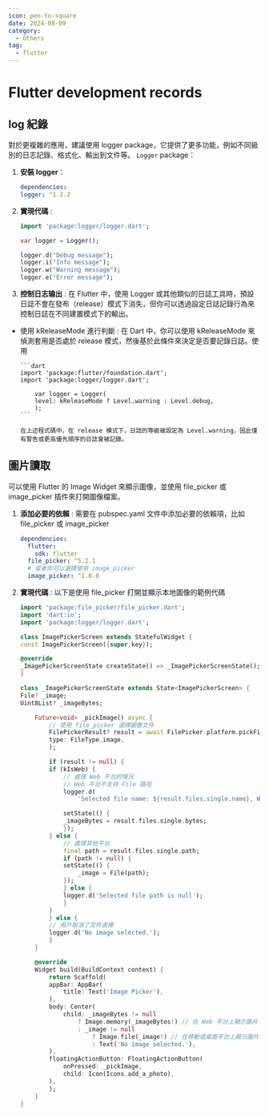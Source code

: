 ```yaml
---
icon: pen-to-square
date: 2024-08-09
category:
  - Others
tag:
  - flutter
---
```


# Flutter development records

## log 紀錄

對於更複雜的應用，建議使用 logger package，它提供了更多功能，例如不同級別的日志記錄、格式化、輸出到文件等。
`Logger` package：

1. **安裝 logger**：

   ```yaml
   dependencies:
   logger: ^1.2.2
   ```

1. **實現代碼** :

   ```dart
   import 'package:logger/logger.dart';

   var logger = Logger();

   logger.d("Debug message");
   logger.i("Info message");
   logger.w("Warning message");
   logger.e("Error message");
   ```

1. **控制日志输出** : 在 Flutter 中，使用 Logger 或其他類似的日誌工具時，預設日誌不會在發布（release）模式下消失，但你可以透過設定日誌記錄行為來控制日誌在不同建置模式下的輸出。

- 使用 kReleaseMode 進行判斷 :
  在 Dart 中，你可以使用 kReleaseMode 來偵測套用是否處於 release 模式，然後基於此條件來決定是否要記錄日誌。使用

      ```dart
      import 'package:flutter/foundation.dart';
      import 'package:logger/logger.dart';

          var logger = Logger(
          level: kReleaseMode ? Level.warning : Level.debug,
          );
      ```

      在上述程式碼中，在 release 模式下，日誌的等級被設定為 Level.warning，因此僅有警告或更高優先順序的日誌會被記錄。

## 圖片讀取

可以使用 Flutter 的 Image Widget 來顯示圖像，並使用 file_picker 或 image_picker 插件來打開圖像檔案。

1. **添加必要的依賴** : 需要在 pubspec.yaml 文件中添加必要的依賴項，比如 file_picker 或 image_picker

   ```yaml
   dependencies:
     flutter:
       sdk: flutter
     file_picker: ^5.2.1
     # 或者你可以選擇使用 image_picker
     image_picker: ^1.0.0
   ```

1. **實現代碼** : 以下是使用 file_picker 打開並顯示本地圖像的範例代碼

   ```dart
   import 'package:file_picker/file_picker.dart';
   import 'dart:io';
   import 'package:logger/logger.dart';

   class ImagePickerScreen extends StatefulWidget {
   const ImagePickerScreen({super.key});

   @override
   _ImagePickerScreenState createState() => _ImagePickerScreenState();
   }

   class _ImagePickerScreenState extends State<ImagePickerScreen> {
   File? _image;
   Uint8List? _imageBytes;

       Future<void> _pickImage() async {
           // 使用 file_picker 選擇圖像文件
           FilePickerResult? result = await FilePicker.platform.pickFiles(
           type: FileType.image,
           );

           if (result != null) {
           if (kIsWeb) {
               // 處理 Web 平台的情況
               // Web 平台不支持 File 路徑
               logger.d(
                   'Selected file name: ${result.files.single.name}, Web platform does not support file paths.');

               setState(() {
               _imageBytes = result.files.single.bytes;
               });
           } else {
               // 處理其他平台
               final path = result.files.single.path;
               if (path != null) {
               setState(() {
                   _image = File(path);
               });
               } else {
               logger.d('Selected file path is null');
               }
           }
           } else {
           // 用戶取消了文件選擇
           logger.d('No image selected.');
           }
       }

       @override
       Widget build(BuildContext context) {
           return Scaffold(
           appBar: AppBar(
               title: Text('Image Picker'),
           ),
           body: Center(
               child: _imageBytes != null
                   ? Image.memory(_imageBytes!) // 在 Web 平台上顯示圖片
                   : _image != null
                       ? Image.file(_image!) // 在移動或桌面平台上顯示圖片
                       : Text('No image selected.'),
           ),
           floatingActionButton: FloatingActionButton(
               onPressed: _pickImage,
               child: Icon(Icons.add_a_photo),
           ),
           );
       }
   }

   ```
